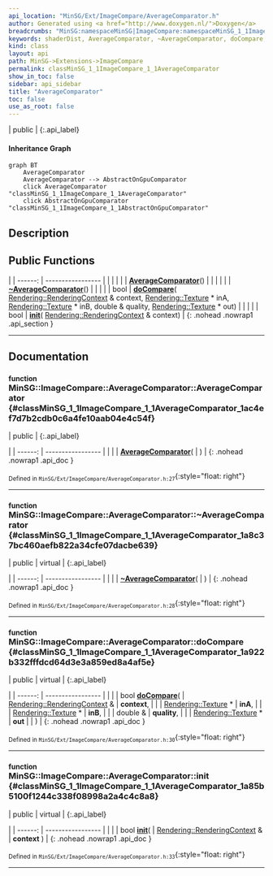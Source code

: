 ```yaml
---
api_location: "MinSG/Ext/ImageCompare/AverageComparator.h"
author: Generated using <a href="http://www.doxygen.nl/">Doxygen</a>
breadcrumbs: "MinSG:namespaceMinSG|ImageCompare:namespaceMinSG_1_1ImageCompare"
keywords: shaderDist, AverageComparator, ~AverageComparator, doCompare, init
kind: class
layout: api
path: MinSG->Extensions->ImageCompare
permalink: classMinSG_1_1ImageCompare_1_1AverageComparator
show_in_toc: false
sidebar: api_sidebar
title: "AverageComparator"
toc: false
use_as_root: false
---
```


| public |
{:.api_label}

#### Inheritance Graph

```mermaid
graph BT
	AverageComparator
	AverageComparator --> AbstractOnGpuComparator
	click AverageComparator "classMinSG_1_1ImageCompare_1_1AverageComparator"
	click AbstractOnGpuComparator "classMinSG_1_1ImageCompare_1_1AbstractOnGpuComparator"
```

## Description





## Public Functions

|
| ------: | ----------------- |
|  | |
|  | **[AverageComparator](#classMinSG_1_1ImageCompare_1_1AverageComparator_1ac4ef7d7b2cdb0c6a4fe10aab04e4c54f)**() |
|  | |
|  | **[~AverageComparator](#classMinSG_1_1ImageCompare_1_1AverageComparator_1a8c37bc460aefb822a34cfe07dacbe639)**() |
|  | |
| bool | **[doCompare](#classMinSG_1_1ImageCompare_1_1AverageComparator_1a922b332fffdcd64d3e3a859ed8a4af5e)**( [Rendering::RenderingContext](classRendering_1_1RenderingContext) & context,  [Rendering::Texture](classRendering_1_1Texture) * inA,  [Rendering::Texture](classRendering_1_1Texture) * inB, double & quality,  [Rendering::Texture](classRendering_1_1Texture) * out) |
|  | |
| bool | **[init](#classMinSG_1_1ImageCompare_1_1AverageComparator_1a85b5100f1244c338f08998a2a4c4c8a8)**( [Rendering::RenderingContext](classRendering_1_1RenderingContext) & context) |
{: .nohead .nowrap1 .api_section }


-------------------------------------------------------------------

## Documentation

### <small>function</small><br/> MinSG::ImageCompare::AverageComparator::AverageComparator {#classMinSG_1_1ImageCompare_1_1AverageComparator_1ac4ef7d7b2cdb0c6a4fe10aab04e4c54f}

| public |
{:.api_label}

|
| ------: | ----------------- |
|  |
|  **[AverageComparator](#classMinSG_1_1ImageCompare_1_1AverageComparator_1ac4ef7d7b2cdb0c6a4fe10aab04e4c54f)**( |  ) |
{: .nohead .nowrap1 .api_doc }





<sub>Defined in `MinSG/Ext/ImageCompare/AverageComparator.h:27`</sub>{:style="float: right"}

-------------------------------------------------------------------

### <small>function</small><br/> MinSG::ImageCompare::AverageComparator::~AverageComparator {#classMinSG_1_1ImageCompare_1_1AverageComparator_1a8c37bc460aefb822a34cfe07dacbe639}

| public | virtual |
{:.api_label}

|
| ------: | ----------------- |
|  |
|  **[~AverageComparator](#classMinSG_1_1ImageCompare_1_1AverageComparator_1a8c37bc460aefb822a34cfe07dacbe639)**( |  ) |
{: .nohead .nowrap1 .api_doc }





<sub>Defined in `MinSG/Ext/ImageCompare/AverageComparator.h:28`</sub>{:style="float: right"}

-------------------------------------------------------------------

### <small>function</small><br/> MinSG::ImageCompare::AverageComparator::doCompare {#classMinSG_1_1ImageCompare_1_1AverageComparator_1a922b332fffdcd64d3e3a859ed8a4af5e}

| public | virtual |
{:.api_label}

|
| ------: | ----------------- |
|  |
| bool **[doCompare](#classMinSG_1_1ImageCompare_1_1AverageComparator_1a922b332fffdcd64d3e3a859ed8a4af5e)**( |  [Rendering::RenderingContext](classRendering_1_1RenderingContext) & | **context**, |
| |  [Rendering::Texture](classRendering_1_1Texture) * | **inA**, |
| |  [Rendering::Texture](classRendering_1_1Texture) * | **inB**, |
| | double & | **quality**, |
| |  [Rendering::Texture](classRendering_1_1Texture) * | **out** |
|   ) |
{: .nohead .nowrap1 .api_doc }





<sub>Defined in `MinSG/Ext/ImageCompare/AverageComparator.h:30`</sub>{:style="float: right"}

-------------------------------------------------------------------

### <small>function</small><br/> MinSG::ImageCompare::AverageComparator::init {#classMinSG_1_1ImageCompare_1_1AverageComparator_1a85b5100f1244c338f08998a2a4c4c8a8}

| public | virtual |
{:.api_label}

|
| ------: | ----------------- |
|  |
| bool **[init](#classMinSG_1_1ImageCompare_1_1AverageComparator_1a85b5100f1244c338f08998a2a4c4c8a8)**( |  [Rendering::RenderingContext](classRendering_1_1RenderingContext) & | **context** ) |
{: .nohead .nowrap1 .api_doc }





<sub>Defined in `MinSG/Ext/ImageCompare/AverageComparator.h:33`</sub>{:style="float: right"}

-------------------------------------------------------------------

